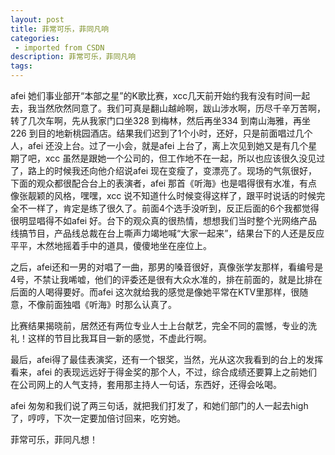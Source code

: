 ```yaml
---
layout: post
title: 菲常可乐，菲同凡响
categories: 
 - imported from CSDN
description: 菲常可乐，菲同凡响
tags: 
---
```


afei 她们事业部开“本部之星”的K歌比赛，xcc几天前开始约我有没有时间一起去，我当然欣然同意了。我们可真是翻山越岭啊，跋山涉水啊，历尽千辛万苦啊，转了几次车啊，先从我家门口坐328 到梅林，然后再坐334 到南山海雅，再坐226 到目的地新桃园酒店。结果我们迟到了1个小时，还好，只是前面唱过几个人，afei 还没上台。过了一小会，就是afei 上台了，离上次见到她又是有几个星期了吧，xcc 虽然是跟她一个公司的，但工作地不在一起，所以也应该很久没见过了，路上的时候我还向他介绍说afei 现在变瘦了，变漂亮了。现场的气氛很好，下面的观众都很配合台上的表演者，afei 那首《听海》也是唱得很有水准，有点像张靓颖的风格，嘿嘿，xcc 说不知道什么时候变得这样了，跟平时说话的时候完全不一样了，肯定是练了很久了。前面4个选手没听到，反正后面的6个我都觉得很明显唱得不如afei 好。台下的观众真的很热情，想想我们当时整个光网络产品线搞节目，产品线总裁在台上嘶声力竭地喊“大家一起来”，结果台下的人还是反应平平，木然地摇着手中的道具，傻傻地坐在座位上。

之后，afei还和一男的对唱了一曲，那男的嗓音很好，真像张学友那样，看编号是4号，不禁让我唏嘘，他们的评委还是很有大众水准的，排在前面的，就是比排在后面的人喝得要好。而afei 这次就给我的感觉是像她平常在KTV里那样，很随意，不像前面独唱《听海》时那么认真了。

比赛结果揭晓前，居然还有两位专业人士上台献艺，完全不同的震憾，专业的洗礼！这样的节目比我耳目一新的感觉，不虚此行啊。

最后，afei得了最佳表演奖，还有一个银奖，当然，光从这次我看到的台上的发挥看来，afei 的表现远远好于得金奖的那个人，不过，综合成绩还要算上之前她们在公司网上的人气支持，套用那主持人一句话，东西好，还得会吆喝。

afei 匆匆和我们说了两三句话，就把我们打发了，和她们部门的人一起去high 了，哼哼，下次一定要加倍讨回来，吃穷她。

菲常可乐，菲同凡想！ 
